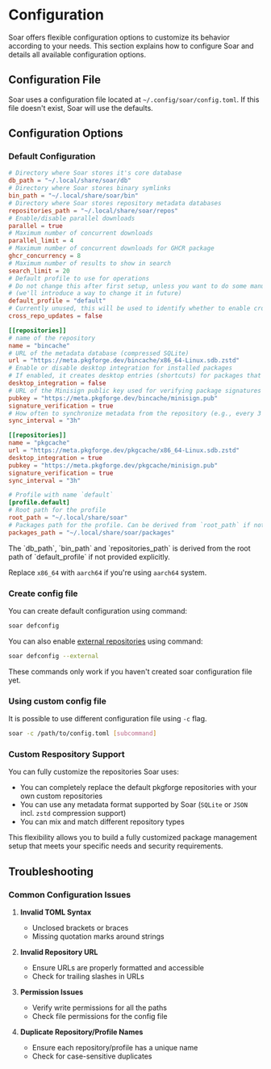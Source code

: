 # Configuration

Soar offers flexible configuration options to customize its behavior according to your needs. This section explains how to configure Soar and details all available configuration options.

## Configuration File

Soar uses a configuration file located at `~/.config/soar/config.toml`. If this file doesn't exist, Soar will use the defaults.

## Configuration Options

### Default Configuration

```toml
# Directory where Soar stores it's core database 
db_path = "~/.local/share/soar/db"
# Directory where Soar stores binary symlinks
bin_path = "~/.local/share/soar/bin"
# Directory where Soar stores repository metadata databases
repositories_path = "~/.local/share/soar/repos"
# Enable/disable parallel downloads
parallel = true
# Maximum number of concurrent downloads
parallel_limit = 4
# Maximum number of concurrent downloads for GHCR package
ghcr_concurrency = 8
# Maximum number of results to show in search
search_limit = 20
# Default profile to use for operations
# Do not change this after first setup, unless you want to do some manual work moving directories
# (we'll introduce a way to change it in future)
default_profile = "default"
# Currently unused, this will be used to identify whether to enable cross-repo updates
cross_repo_updates = false

[[repositories]]
# name of the repository
name = "bincache"
# URL of the metadata database (compressed SQLite)
url = "https://meta.pkgforge.dev/bincache/x86_64-Linux.sdb.zstd"
# Enable or disable desktop integration for installed packages  
# If enabled, it creates desktop entries (shortcuts) for packages that support it
desktop_integration = false
# URL of the Minisign public key used for verifying package signatures
pubkey = "https://meta.pkgforge.dev/bincache/minisign.pub"
signature_verification = true
# How often to synchronize metadata from the repository (e.g., every 3 hours)
sync_interval = "3h"

[[repositories]]
name = "pkgcache"
url = "https://meta.pkgforge.dev/pkgcache/x86_64-Linux.sdb.zstd"
desktop_integration = true
pubkey = "https://meta.pkgforge.dev/pkgcache/minisign.pub"
signature_verification = true
sync_interval = "3h"

# Profile with name `default`
[profile.default]
# Root path for the profile
root_path = "~/.local/share/soar"
# Packages path for the profile. Can be derived from `root_path` if not provided.
packages_path = "~/.local/share/soar/packages"
```

<div class="warning">
  The `db_path`, `bin_path` and `repositories_path` is derived from the root path of `default_profile` if not provided explicitly.

   Replace `x86_64` with `aarch64` if you're using `aarch64` system.
</div>

### Create config file

You can create default configuration using command:

```sh
soar defconfig
```

You can also enable [external repositories](https://docs.pkgforge.dev/repositories/external) using command:

```sh
soar defconfig --external
```

<div class="warning">
   These commands only work if you haven't created soar configuration file yet.
</div>

### Using custom config file

It is possible to use different configuration file using `-c` flag.

```sh
soar -c /path/to/config.toml [subcommand]
```

### Custom Respository Support

You can fully customize the repositories Soar uses:

- You can completely replace the default pkgforge repositories with your own custom repositories
- You can use any metadata format supported by Soar (`SQLite` or `JSON` incl. `zstd` compression support)
- You can mix and match different repository types

This flexibility allows you to build a fully customized package management setup that meets your specific needs and security requirements.
## Troubleshooting

### Common Configuration Issues

1. **Invalid TOML Syntax**
   - Unclosed brackets or braces
   - Missing quotation marks around strings

2. **Invalid Repository URL**
   - Ensure URLs are properly formatted and accessible
   - Check for trailing slashes in URLs

3. **Permission Issues**
   - Verify write permissions for all the paths
   - Check file permissions for the config file

4. **Duplicate Repository/Profile Names**
   - Ensure each repository/profile has a unique name
   - Check for case-sensitive duplicates
